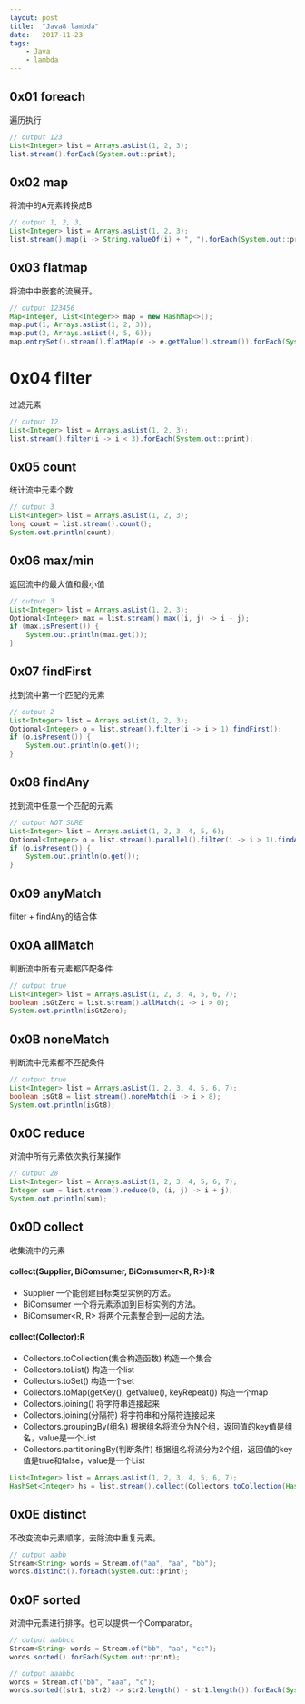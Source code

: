 ```yaml
---
layout: post
title:  "Java8 lambda"
date:   2017-11-23
tags:
    - Java
    - lambda
---
```


## 0x01 foreach
遍历执行
```java
// output 123
List<Integer> list = Arrays.asList(1, 2, 3);
list.stream().forEach(System.out::print);
```


## 0x02 map
将流中的A元素转换成B
```java
// output 1, 2, 3, 
List<Integer> list = Arrays.asList(1, 2, 3);
list.stream().map(i -> String.valueOf(i) + ", ").forEach(System.out::print);
```

## 0x03 flatmap
将流中中嵌套的流展开。
```java
// output 123456
Map<Integer, List<Integer>> map = new HashMap<>();
map.put(1, Arrays.asList(1, 2, 3));
map.put(2, Arrays.asList(4, 5, 6));
map.entrySet().stream().flatMap(e -> e.getValue().stream()).forEach(System.out::print);
```

# 0x04 filter
过滤元素
```java
// output 12
List<Integer> list = Arrays.asList(1, 2, 3);
list.stream().filter(i -> i < 3).forEach(System.out::print);
```
## 0x05 count
统计流中元素个数
```java
// output 3
List<Integer> list = Arrays.asList(1, 2, 3);
long count = list.stream().count();
System.out.println(count);
```

## 0x06 max/min
返回流中的最大值和最小值
```java
// output 3
List<Integer> list = Arrays.asList(1, 2, 3);
Optional<Integer> max = list.stream().max((i, j) -> i - j);
if (max.isPresent()) {
	System.out.println(max.get());
}
```

## 0x07 findFirst
找到流中第一个匹配的元素
```java
// output 2
List<Integer> list = Arrays.asList(1, 2, 3);
Optional<Integer> o = list.stream().filter(i -> i > 1).findFirst();
if (o.isPresent()) {
	System.out.println(o.get());
}
```

## 0x08 findAny
找到流中任意一个匹配的元素
```java
// output NOT SURE
List<Integer> list = Arrays.asList(1, 2, 3, 4, 5, 6);
Optional<Integer> o = list.stream().parallel().filter(i -> i > 1).findAny();
if (o.isPresent()) {
	System.out.println(o.get());
}
```

## 0x09 anyMatch
filter + findAny的结合体

## 0x0A allMatch
判断流中所有元素都匹配条件
```java
// output true
List<Integer> list = Arrays.asList(1, 2, 3, 4, 5, 6, 7);
boolean isGtZero = list.stream().allMatch(i -> i > 0);
System.out.println(isGtZero);
```

## 0x0B noneMatch
判断流中元素都不匹配条件
```java
// output true
List<Integer> list = Arrays.asList(1, 2, 3, 4, 5, 6, 7);
boolean isGt8 = list.stream().noneMatch(i -> i > 8);
System.out.println(isGt8);
```

## 0x0C reduce
对流中所有元素依次执行某操作
```java
// output 28
List<Integer> list = Arrays.asList(1, 2, 3, 4, 5, 6, 7);
Integer sum = list.stream().reduce(0, (i, j) -> i + j);
System.out.println(sum);
```

## 0x0D collect
收集流中的元素

#### collect(Supplier<R>, BiComsumer<R>, BiComsumer<R, R>):R
* Supplier<R> 一个能创建目标类型实例的方法。
* BiComsumer<R> 一个将元素添加到目标实例的方法。
* BiComsumer<R, R> 将两个元素整合到一起的方法。

#### collect(Collector):R
* Collectors.toCollection(集合构造函数) 构造一个集合
* Collectors.toList() 构造一个list
* Collectors.toSet() 构造一个set
* Collectors.toMap(getKey(), getValue(), keyRepeat()) 构造一个map
* Collectors.joining() 将字符串连接起来
* Collectors.joining(分隔符) 将字符串和分隔符连接起来
* Collectors.groupingBy(组名) 根据组名将流分为N个组，返回值的key值是组名，value是一个List
* Collectors.partitioningBy(判断条件) 根据组名将流分为2个组，返回值的key值是true和false，value是一个List

```java
List<Integer> list = Arrays.asList(1, 2, 3, 4, 5, 6, 7);
HashSet<Integer> hs = list.stream().collect(Collectors.toCollection(HashSet::new));
```

## 0x0E distinct
不改变流中元素顺序，去除流中重复元素。
```java
// output aabb
Stream<String> words = Stream.of("aa", "aa", "bb");
words.distinct().forEach(System.out::print);
```

## 0x0F sorted
对流中元素进行排序。也可以提供一个Comparator。
```java
// output aabbcc
Stream<String> words = Stream.of("bb", "aa", "cc");
words.sorted().forEach(System.out::print);

// output aaabbc
words = Stream.of("bb", "aaa", "c");
words.sorted((str1, str2) -> str2.length() - str1.length()).forEach(System.out::print);
```